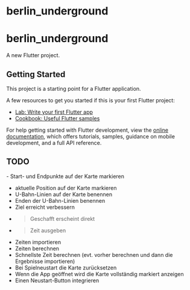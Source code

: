 
# berlin_underground

# berlin_underground

A new Flutter project.

## Getting Started

This project is a starting point for a Flutter application.

A few resources to get you started if this is your first Flutter project:

- [Lab: Write your first Flutter app](https://docs.flutter.dev/get-started/codelab)
- [Cookbook: Useful Flutter samples](https://docs.flutter.dev/cookbook)

For help getting started with Flutter development, view the
[online documentation](https://docs.flutter.dev/), which offers tutorials,
samples, guidance on mobile development, and a full API reference.

## TODO

- Start- und Endpunkte auf der Karte markieren
- aktuelle Position auf der Karte markieren
- U-Bahn-Linien auf der Karte benennen
- Enden der U-Bahn-Linien benennen
- Ziel erreicht verbessern
-   > Geschafft erscheint direkt
-   > Zeit ausgeben
- Zeiten importieren
- Zeiten berechnen
- Schnellste Zeit berechnen (evt. vorher berechnen und dann die Ergebnisse importieren)
- Bei Spielneustart die Karte zurücksetzen
- Wenn die App geöffnet wird die Karte vollständig markiert anzeigen
- Einen Neustart-Button integrieren
